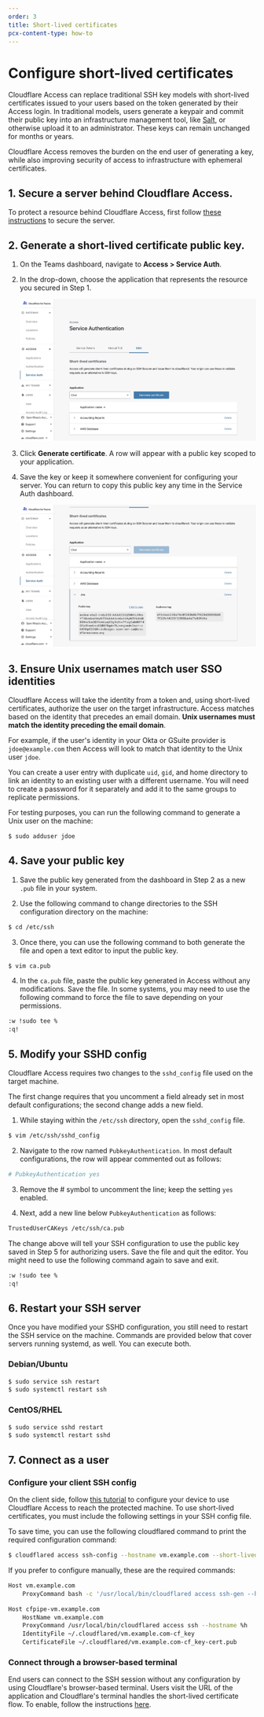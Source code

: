 ```yaml
---
order: 3
title: Short-lived certificates
pcx-content-type: how-to
---
```


# Configure short-lived certificates

Cloudflare Access can replace traditional SSH key models with short-lived certificates issued to your users based on the token generated by their Access login. In traditional models, users generate a keypair and commit their public key into an infrastructure management tool, like [Salt](https://github.com/saltstack/salt), or otherwise upload it to an administrator. These keys can remain unchanged for months or years.

Cloudflare Access removes the burden on the end user of generating a key, while also improving security of access to infrastructure with ephemeral certificates.

## 1. **Secure a server behind Cloudflare Access**.

To protect a resource behind Cloudflare Access, first follow [these instructions](/tutorials/ssh) to secure the server.

## 2. **Generate a short-lived certificate public key**.

1. On the Teams dashboard, navigate to **Access > Service Auth**.

2. In the drop-down, choose the application that represents the resource you secured in Step 1.

   ![New Cert](../../static/documentation/applications/non-http/slc-create.png)

3. Click **Generate certificate**. A row will appear with a public key scoped to your application.

4. Save the key or keep it somewhere convenient for configuring your server.
   You can return to copy this public key any time in the Service Auth dashboard.

   ![Pub Key Cert](../../static/documentation/applications/non-http/slc-detail.png)

## 3. **Ensure Unix usernames match user SSO identities**

Cloudflare Access will take the identity from a token and, using short-lived certificates, authorize the user on the target infrastructure. Access matches based on the identity that precedes an email domain. **Unix usernames must match the identity preceding the email domain**.

For example, if the user's identity in your Okta or GSuite provider is `jdoe@example.com` then Access will look to match that identity to the Unix user `jdoe`.

You can create a user entry with duplicate `uid`, `gid`, and home directory to link an identity to an existing user with a different username. You will need to create a password for it separately and add it to the same groups to replicate permissions.

For testing purposes, you can run the following command to generate a Unix user on the machine:

```sh
$ sudo adduser jdoe
```

## 4. **Save your public key**

1. Save the public key generated from the dashboard in Step 2 as a new `.pub` file in your system.

2. Use the following command to change directories to the SSH configuration directory on the machine:

```sh
$ cd /etc/ssh
```

3. Once there, you can use the following command to both generate the file and open a text editor to input the public key.

```sh
$ vim ca.pub
```

4. In the `ca.pub` file, paste the public key generated in Access without any modifications. Save the file. In some systems, you may need to use the following command to force the file to save depending on your permissions.

```bash
:w !sudo tee %
:q!
```

## 5. Modify your SSHD config

Cloudflare Access requires two changes to the `sshd_config` file used on the target machine.

The first change requires that you uncomment a field already set in most default configurations; the second change adds a new field.

1. While staying within the `/etc/ssh` directory, open the `sshd_config` file.

```sh
$ vim /etc/ssh/sshd_config
```

2. Navigate to the row named `PubkeyAuthentication`. In most default configurations, the row will appear commented out as follows:

```bash
# PubkeyAuthentication yes
```

3. Remove the # symbol to uncomment the line; keep the setting `yes` enabled.

4. Next, add a new line below `PubkeyAuthentication` as follows:

```bash
TrustedUserCAKeys /etc/ssh/ca.pub
```

The change above will tell your SSH configuration to use the public key saved in Step 5 for authorizing users. Save the file and quit the editor. You might need to use the following command again to save and exit.

```bash
:w !sudo tee %
:q!
```

## 6. Restart your SSH server

Once you have modified your SSHD configuration, you still need to restart the SSH service on the machine. Commands are provided below that cover servers running systemd, as well. You can execute both.

### Debian/Ubuntu

```sh
$ sudo service ssh restart
$ sudo systemctl restart ssh
```

### CentOS/RHEL

```sh
$ sudo service sshd restart
$ sudo systemctl restart sshd
```

## 7. Connect as a user

### Configure your client SSH config

On the client side, follow [this tutorial](/tutorials/ssh) to configure your device to use Cloudflare Access to reach the protected machine. To use short-lived certificates, you must include the following settings in your SSH config file.

To save time, you can use the following cloudflared command to print the required configuration command:

```sh
$ cloudflared access ssh-config --hostname vm.example.com --short-lived-cert
```

If you prefer to configure manually, these are the required commands:

```bash
Host vm.example.com
    ProxyCommand bash -c '/usr/local/bin/cloudflared access ssh-gen --hostname %h; ssh -tt %r@cfpipe-vm.example.com >&2 <&1'
```

```bash
Host cfpipe-vm.example.com
    HostName vm.example.com
    ProxyCommand /usr/local/bin/cloudflared access ssh --hostname %h
    IdentityFile ~/.cloudflared/vm.example.com-cf_key
    CertificateFile ~/.cloudflared/vm.example.com-cf_key-cert.pub
```

### Connect through a browser-based terminal

End users can connect to the SSH session without any configuration by using Cloudflare's browser-based terminal. Users visit the URL of the application and Cloudflare's terminal handles the short-lived certificate flow. To enable, follow the instructions [here](/tutorials/ssh-browser).
